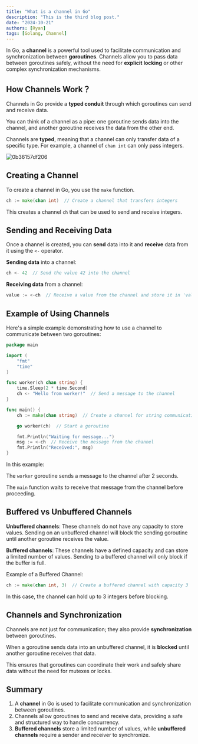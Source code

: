 ```yaml
---
title: "What is a channel in Go"
description: "This is the third blog post."
date: "2024-10-21"
authors: [Ryan]
tags: [Golang, Channel]
---
```



 In Go, a **channel** is a powerful tool used to facilitate communication and synchronization between **goroutines**.   Channels allow you to pass data between goroutines safely, without the need for **explicit locking** or other complex synchronization mechanisms.  



## **How Channels Work？**
 Channels in Go provide a **typed conduit** through which goroutines can send and receive data.  

 You can think of a channel as a pipe: one goroutine sends data into the channel, and another goroutine receives the data from the other end.  

 Channels are **typed**, meaning that a channel can only transfer data of a specific type. For example, a channel of `chan int` can only pass integers.  


![0b36157df206](http://img.xinn.cc/0b36157df206.png)

<!-- truncate -->

##  Creating a Channel  
 To create a channel in Go, you use the `make` function.  

```go
ch := make(chan int)  // Create a channel that transfers integers
```



 This creates a channel `ch` that can be used to send and receive integers.  





##  Sending and Receiving Data  
 Once a channel is created, you can **send** data into it and **receive** data from it using the `<-` operator.  



**Sending data** into a channel:  

```go
ch <- 42  // Send the value 42 into the channel
```



**Receiving data** from a channel:  

```go
value := <-ch  // Receive a value from the channel and store it in 'value'

```



##  Example of Using Channels  
 Here's a simple example demonstrating how to use a channel to communicate between two goroutines:  

```go
package main

import (
    "fmt"
    "time"
)

func worker(ch chan string) {
    time.Sleep(2 * time.Second)
    ch <- "Hello from worker!"  // Send a message to the channel
}

func main() {
    ch := make(chan string)  // Create a channel for string communication

    go worker(ch)  // Start a goroutine

    fmt.Println("Waiting for message...")
    msg := <-ch  // Receive the message from the channel
    fmt.Println("Received:", msg)
}

```

 In this example:  

 The `worker` goroutine sends a message to the channel after 2 seconds.  

 The `main` function waits to receive that message from the channel before proceeding.  





##  Buffered vs Unbuffered Channels  
**Unbuffered channels**: These channels do not have any capacity to store values. Sending on an unbuffered channel will block the sending goroutine until another goroutine receives the value.  



**Buffered channels**: These channels have a defined capacity and can store a limited number of values. Sending to a buffered channel will only block if the buffer is full.  



 Example of a Buffered Channel:  

```go
ch := make(chan int, 3)  // Create a buffered channel with capacity 3

```



 In this case, the channel can hold up to 3 integers before blocking.  





##  Channels and Synchronization  
 Channels are not just for communication; they also provide **synchronization** between goroutines.  

 When a goroutine sends data into an unbuffered channel, it is **blocked** until another goroutine receives that data.  

 This ensures that goroutines can coordinate their work and safely share data without the need for mutexes or locks.  





##  Summary  
1.  A **channel** in Go is used to facilitate communication and synchronization between goroutines.  
2.  Channels allow goroutines to send and receive data, providing a safe and structured way to handle concurrency.  
3. **Buffered channels** store a limited number of values, while **unbuffered channels** require a sender and receiver to synchronize.  



